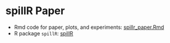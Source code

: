 # spillR Paper

* Rmd code for paper, plots, and experiments: [spillr_paper.Rmd](spillr_paper.Rmd)
* R package `spillR`: [spillR](https://github.com/marcoguazzini/spillR)
